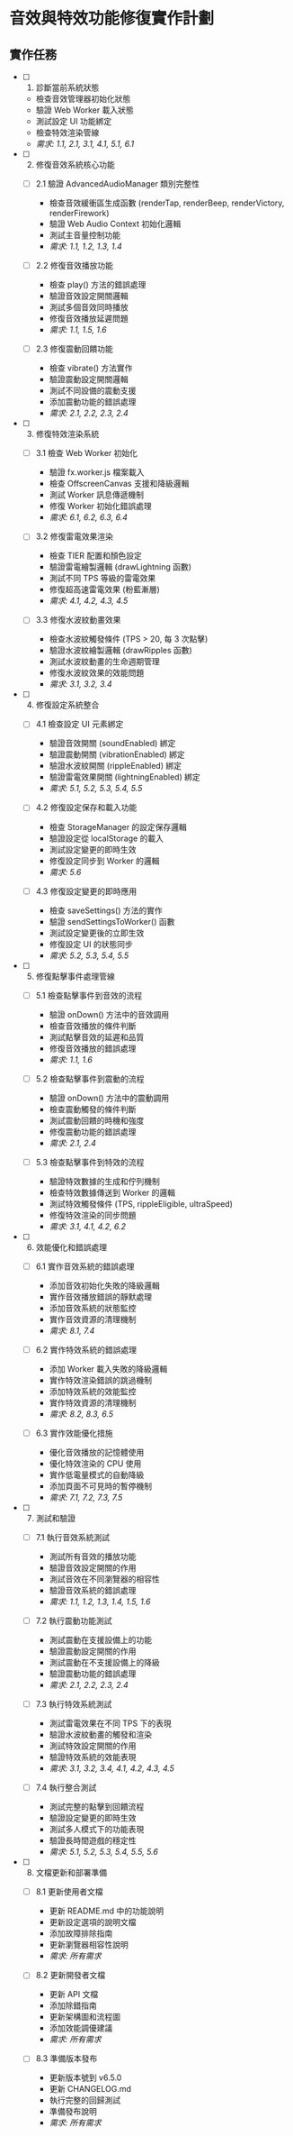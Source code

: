 # 音效與特效功能修復實作計劃

## 實作任務

- [ ] 1. 診斷當前系統狀態

  - 檢查音效管理器初始化狀態
  - 驗證 Web Worker 載入狀態
  - 測試設定 UI 功能綁定
  - 檢查特效渲染管線
  - _需求: 1.1, 2.1, 3.1, 4.1, 5.1, 6.1_

- [ ] 2. 修復音效系統核心功能

  - [ ] 2.1 驗證 AdvancedAudioManager 類別完整性

    - 檢查音效緩衝區生成函數 (renderTap, renderBeep, renderVictory, renderFirework)
    - 驗證 Web Audio Context 初始化邏輯
    - 測試主音量控制功能
    - _需求: 1.1, 1.2, 1.3, 1.4_

  - [ ] 2.2 修復音效播放功能

    - 檢查 play() 方法的錯誤處理
    - 驗證音效設定開關邏輯
    - 測試多個音效同時播放
    - 修復音效播放延遲問題
    - _需求: 1.1, 1.5, 1.6_

  - [ ] 2.3 修復震動回饋功能
    - 檢查 vibrate() 方法實作
    - 驗證震動設定開關邏輯
    - 測試不同設備的震動支援
    - 添加震動功能的錯誤處理
    - _需求: 2.1, 2.2, 2.3, 2.4_

- [ ] 3. 修復特效渲染系統

  - [ ] 3.1 檢查 Web Worker 初始化

    - 驗證 fx.worker.js 檔案載入
    - 檢查 OffscreenCanvas 支援和降級邏輯
    - 測試 Worker 訊息傳遞機制
    - 修復 Worker 初始化錯誤處理
    - _需求: 6.1, 6.2, 6.3, 6.4_

  - [ ] 3.2 修復雷電效果渲染

    - 檢查 TIER 配置和顏色設定
    - 驗證雷電繪製邏輯 (drawLightning 函數)
    - 測試不同 TPS 等級的雷電效果
    - 修復超高速雷電效果 (粉藍漸層)
    - _需求: 4.1, 4.2, 4.3, 4.5_

  - [ ] 3.3 修復水波紋動畫效果
    - 檢查水波紋觸發條件 (TPS > 20, 每 3 次點擊)
    - 驗證水波紋繪製邏輯 (drawRipples 函數)
    - 測試水波紋動畫的生命週期管理
    - 修復水波紋效果的效能問題
    - _需求: 3.1, 3.2, 3.4_

- [ ] 4. 修復設定系統整合

  - [ ] 4.1 檢查設定 UI 元素綁定

    - 驗證音效開關 (soundEnabled) 綁定
    - 驗證震動開關 (vibrationEnabled) 綁定
    - 驗證水波紋開關 (rippleEnabled) 綁定
    - 驗證雷電效果開關 (lightningEnabled) 綁定
    - _需求: 5.1, 5.2, 5.3, 5.4, 5.5_

  - [ ] 4.2 修復設定保存和載入功能

    - 檢查 StorageManager 的設定保存邏輯
    - 驗證設定從 localStorage 的載入
    - 測試設定變更的即時生效
    - 修復設定同步到 Worker 的邏輯
    - _需求: 5.6_

  - [ ] 4.3 修復設定變更的即時應用
    - 檢查 saveSettings() 方法的實作
    - 驗證 sendSettingsToWorker() 函數
    - 測試設定變更後的立即生效
    - 修復設定 UI 的狀態同步
    - _需求: 5.2, 5.3, 5.4, 5.5_

- [ ] 5. 修復點擊事件處理管線

  - [ ] 5.1 檢查點擊事件到音效的流程

    - 驗證 onDown() 方法中的音效調用
    - 檢查音效播放的條件判斷
    - 測試點擊音效的延遲和品質
    - 修復音效播放的錯誤處理
    - _需求: 1.1, 1.6_

  - [ ] 5.2 檢查點擊事件到震動的流程

    - 驗證 onDown() 方法中的震動調用
    - 檢查震動觸發的條件判斷
    - 測試震動回饋的時機和強度
    - 修復震動功能的錯誤處理
    - _需求: 2.1, 2.4_

  - [ ] 5.3 檢查點擊事件到特效的流程
    - 驗證特效數據的生成和佇列機制
    - 檢查特效數據傳送到 Worker 的邏輯
    - 測試特效觸發條件 (TPS, rippleEligible, ultraSpeed)
    - 修復特效渲染的同步問題
    - _需求: 3.1, 4.1, 4.2, 6.2_

- [ ] 6. 效能優化和錯誤處理

  - [ ] 6.1 實作音效系統的錯誤處理

    - 添加音效初始化失敗的降級邏輯
    - 實作音效播放錯誤的靜默處理
    - 添加音效系統的狀態監控
    - 實作音效資源的清理機制
    - _需求: 8.1, 7.4_

  - [ ] 6.2 實作特效系統的錯誤處理

    - 添加 Worker 載入失敗的降級邏輯
    - 實作特效渲染錯誤的跳過機制
    - 添加特效系統的效能監控
    - 實作特效資源的清理機制
    - _需求: 8.2, 8.3, 6.5_

  - [ ] 6.3 實作效能優化措施
    - 優化音效播放的記憶體使用
    - 優化特效渲染的 CPU 使用
    - 實作低電量模式的自動降級
    - 添加頁面不可見時的暫停機制
    - _需求: 7.1, 7.2, 7.3, 7.5_

- [ ] 7. 測試和驗證

  - [ ] 7.1 執行音效系統測試

    - 測試所有音效的播放功能
    - 驗證音效設定開關的作用
    - 測試音效在不同瀏覽器的相容性
    - 驗證音效系統的錯誤處理
    - _需求: 1.1, 1.2, 1.3, 1.4, 1.5, 1.6_

  - [ ] 7.2 執行震動功能測試

    - 測試震動在支援設備上的功能
    - 驗證震動設定開關的作用
    - 測試震動在不支援設備上的降級
    - 驗證震動功能的錯誤處理
    - _需求: 2.1, 2.2, 2.3, 2.4_

  - [ ] 7.3 執行特效系統測試

    - 測試雷電效果在不同 TPS 下的表現
    - 驗證水波紋動畫的觸發和渲染
    - 測試特效設定開關的作用
    - 驗證特效系統的效能表現
    - _需求: 3.1, 3.2, 3.4, 4.1, 4.2, 4.3, 4.5_

  - [ ] 7.4 執行整合測試
    - 測試完整的點擊到回饋流程
    - 驗證設定變更的即時生效
    - 測試多人模式下的功能表現
    - 驗證長時間遊戲的穩定性
    - _需求: 5.1, 5.2, 5.3, 5.4, 5.5, 5.6_

- [ ] 8. 文檔更新和部署準備

  - [ ] 8.1 更新使用者文檔

    - 更新 README.md 中的功能說明
    - 更新設定選項的說明文檔
    - 添加故障排除指南
    - 更新瀏覽器相容性說明
    - _需求: 所有需求_

  - [ ] 8.2 更新開發者文檔

    - 更新 API 文檔
    - 添加除錯指南
    - 更新架構圖和流程圖
    - 添加效能調優建議
    - _需求: 所有需求_

  - [ ] 8.3 準備版本發布
    - 更新版本號到 v6.5.0
    - 更新 CHANGELOG.md
    - 執行完整的回歸測試
    - 準備發布說明
    - _需求: 所有需求_
